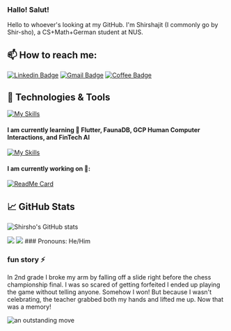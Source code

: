 ### Hallo! Salut! 

Hello to whoever's looking at my GitHub. I'm Shirshajit (I commonly go by Shir-sho), a CS+Math+German student at NUS. 


## 📫 How to reach me:  
[![Linkedin Badge](https://img.shields.io/badge/-LinkedIn-blue?style=flat-round&logo=Linkedin&logoColor=white&link=https://www.linkedin.com/in/shirshajit)](https://www.linkedin.com/in/shirshajit)
[![Gmail Badge](https://img.shields.io/badge/Gmail-d14836?style=flat-round&logo=Gmail&logoColor=white&link=mailto:shirshajit@gmail.com)](mailto:shirshajit@gmail.com)
[![Coffee Badge](https://img.shields.io/badge/-buymeacoffee-critical?style=flat-round&link=https://www.buymeacoffee.com/shirshajit)](https://www.buymeacoffee.com/shirshajit)



## 🔧 Technologies & Tools
[![My Skills](https://skills.thijs.gg/icons?i=python,dart,pytorch,bash,latex,firebase,git,java&theme=light)](https://skills.thijs.gg)

#### I am currently learning 🌱 Flutter, FaunaDB, GCP Human Computer Interactions, and FinTech AI 
[![My Skills](https://skills.thijs.gg/icons?i=gcp,dart&theme=light)](https://skills.thijs.gg)


#### I am currently working on 🔭:
[![ReadMe Card](https://github-readme-stats.vercel.app/api/pin/?username=YeetAlone&repo=orbital)](https://github.com/YeetAlone/orbital)

## &#x1f4c8; GitHub Stats
![Shirsho's GitHub stats](https://github-readme-stats.vercel.app/api?username=shirsho-12&theme=buefy&show_icons=true)

<img src="https://github-readme-stats.vercel.app/api/top-langs?username=shirsho-12&layout=compact"/>

<img src="https://github-readme-streak-stats.herokuapp.com/?user=shirsho-12"/>
### Pronouns: He/Him

### fun story ⚡
In 2nd grade I broke my arm by falling off a slide right before the chess championship final. I was so scared of getting forfeited I ended up playing the game without telling anyone. Somehow I won! But because I wasn't celebrating, the teacher grabbed both my hands and lifted me up. Now that was a memory!

![an outstanding move](https://i.kym-cdn.com/entries/icons/original/000/027/838/Untitled-1.jpg)
<!--
**shirsho-12/shirsho-12** is a ✨ _special_ ✨ repository because its `README.md` (this file) appears on your GitHub profile.

Here are some ideas to get you started:

- 🔭 I’m currently working on Smart Glasses AI with the NUS Human-Computer Interaction Lab
- 🌱 I’m currently learning Flutter, FaunaDB, Human Computer Interactions, and FinTech AI
- 👯 I’m looking to collaborate on any and all hackathons
- 🤔 I’m looking for help with the intricacies of Flutter
- 💬 Ask me about Chess, Coding, Table Tennis, or just anything you feel like

- 😄 Pronouns: He/Him
- ⚡ Fun fact: ...
-->
